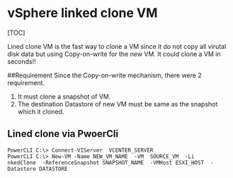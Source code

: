 # vSphere linked clone VM

[TOC]

Lined clone VM is the fast way to clone a VM since it do not copy all virutal disk data but using Copy-on-write for the new VM. It could clone a VM in seconds!!

##Requirement
Since the Copy-on-write mechanism, there were 2 requirement.

1. It must clone a snapshot of VM.
2. The destination Datastore of new VM must be same as the snapshot which it cloned.

## Lined clone via PwoerCli
```
PowerCLI C:\> Connect-VIServer  VCENTER_SERVER
PowerCLI C:\> New-VM -Name NEW_VM_NAME  -VM  SOURCE_VM  -Li
nkedClone  -ReferenceSnapshot SNAPSHOT_NAME  -VMHost ESXI_HOST  -Datastore DATASTORE
```